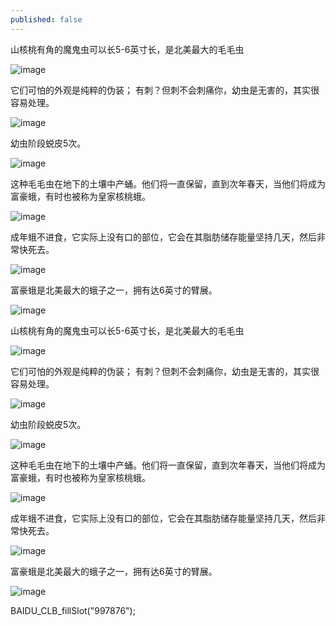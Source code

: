 ```yaml
---
published: false
---
```


 山核桃有角的魔鬼虫可以长5-6英寸长，是北美最大的毛毛虫 

![image](http://file.kanxinqi.com/image/2015/0831/1441003776.jpg)

 它们可怕的外观是纯粹的伪装； 有刺？但刺不会刺痛你，幼虫是无害的，其实很容易处理。 

![image](http://file.kanxinqi.com/image/2015/0831/1441003777.jpg)

 幼虫阶段蜕皮5次。 

![image](http://file.kanxinqi.com/image/2015/0831/1441003778.jpg)

 这种毛毛虫在地下的土壤中产蛹。他们将一直保留，直到次年春天，当他们将成为富豪蛾，有时也被称为皇家核桃蛾。 

![image](http://file.kanxinqi.com/image/2015/0831/1441003779.jpg)

 成年蛾不进食，它实际上没有口的部位，它会在其脂肪储存能量坚持几天，然后非常快死去。 

![image](http://file.kanxinqi.com/image/2015/0831/1441003780.jpg)

 富豪蛾是北美最大的蛾子之一，拥有达6英寸的臂展。 

![image](http://file.kanxinqi.com/image/2015/0831/1441003781.jpg)

 山核桃有角的魔鬼虫可以长5-6英寸长，是北美最大的毛毛虫 

![image](http://file.kanxinqi.com/image/2015/0831/1441003776.jpg)

 它们可怕的外观是纯粹的伪装； 有刺？但刺不会刺痛你，幼虫是无害的，其实很容易处理。 

![image](http://file.kanxinqi.com/image/2015/0831/1441003777.jpg)

 幼虫阶段蜕皮5次。 

![image](http://file.kanxinqi.com/image/2015/0831/1441003778.jpg)

 这种毛毛虫在地下的土壤中产蛹。他们将一直保留，直到次年春天，当他们将成为富豪蛾，有时也被称为皇家核桃蛾。 

![image](http://file.kanxinqi.com/image/2015/0831/1441003779.jpg)

 成年蛾不进食，它实际上没有口的部位，它会在其脂肪储存能量坚持几天，然后非常快死去。 

![image](http://file.kanxinqi.com/image/2015/0831/1441003780.jpg)

 富豪蛾是北美最大的蛾子之一，拥有达6英寸的臂展。 

![image](http://file.kanxinqi.com/image/2015/0831/1441003781.jpg)

BAIDU_CLB_fillSlot("997876");
